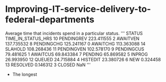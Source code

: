 # Improving-IT-service-delivery-to-federal-departments
Average time that incidents spend in a particular status.
  '''
      STATUS        TIME_IN_STATUS_HRS
10  PENDINGREV          223.411555
2     AWAITVEN          137.735532
8   PENDINGCHG          125.241167
0     AWAITCHG          113.363088
14     SLAHOLD          108.268436
11  PENDINGVEN          102.578170
9   PENDINGCUS           79.481625
1     AWAITCUS           69.843384
7      PENDING           65.869582
5       INPROG           26.993950
12      QUEUED           24.715884
4     HISTEDIT           23.380726
6          NEW            0.324458
13    RESOLVED            0.146312
3       CLOSED                 NaN
'''
* The longest 
